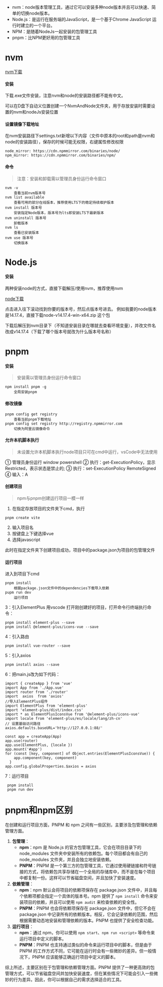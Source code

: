 - nvm：node版本管理工具，通过它可以安装多种node版本并且可以快速、简单的切换node版本。
- Node.js：是运行在服务端的JavaScript，是一个基于Chrome JavaScript 运行时建立的一个平台。
- NPM：是随着NodeJs一起安装的包管理工具
- pnpm：比NPM更好用的包管理工具

# nvm

[nvm下载](https://github.com/coreybutler/nvm-windows/releases)

#### 安装

下载.exe文件安装，注意nvm和node的安装路径都不能有中文。

可以在D盘下自动义位置创建一个NvmAndNode文件夹，用于存放安装时需要设置的nvm和nodeJs安装位置

#### 设置镜像下载地址

在nvm安装路径下settings.txt新增以下内容（文件中原本的root和path是nvm和node的安装路径），保存的时候可能无权限，右键属性修改权限

```
node_mirror: https://cdn.npmmirror.com/binaries/node/
npm_mirror: https://cdn.npmmirror.com/binaries/npm/
```

#### 命令

> 注意：安装和卸载需以管理员身份运行命令窗口

```
nvm -v
	查看当前nvm版本号
nvm list available
	查看可用的部分在线版本，推荐使用LTS下的稳定持续维护版本
nvm install 版本号
	安装指定Node版本，版本号为lts即安装LTS下最新版本
nvm uninstall 版本号
	卸载版本
nvm ls
	查看已安装版本
nvm use 版本号
	切换版本
```

# Node.js

#### 安装

两种安装node的方式，直接下载解压/使用nvm，推荐使用nvm

[node下载](https://nodejs.org/dist/)

点击进入往下滚动找到你要的版本号，然后点版本号进去。
例如我要的node版本是14.17.4，直接下载node-v14.17.4-win-x64.zip 这个包

下载后解压到nvm目录下（不知道安装目录在哪就去查看环境变量），并改文件名改成v14.17.4（下载了哪个版本号就改为什么版本号名称）

# pnpm

#### 安装

> 安装需以管理员身份运行命令窗口

```
npm install pnpm -g
	全局安装pnpm
```

#### 修改镜像

```
pnpm config get registry
	查看当前pnpm下载地址
pnpm config set registry http://registry.npmmirror.com
	切换为阿里云镜像命令
```

#### 允许本机脚本执行

> 未设置允许本机脚本执行node项目只可在cmd中运行，vsCode中无法使用

① 管理员身份运行 window powershell
② 执行：get-ExecutionPolicy，显示Restricted，表示状态是禁止的;
③ 执行：set-ExecutionPolicy RemoteSigned
④ 输入：A

#### 创建项目

> npm与pnpm创建运行项目一模一样

1. 在指定存放项目的文件夹下cmd，执行

```
pnpm create vite
```

2. 输入项目名
3. 按键盘上下键选择vue
4. 选择javascript

此时在指定文件夹下创建项目成功，项目中的package.json为项目的包管理文件

#### 运行项目

进入到项目下cmd

```
pnpm install
	根据package.json文件中的dependencies下载导入依赖
pupm run dev
	运行项目
```





3：引入ElementPlus
用vscode 打开刚创建好的项目，打开命令行终端执行命令：

	pnpm install element-plus --save
	pnpm install @element-plus/icons-vue --save
4：引入路由

```
pnpm install vue-router --save
```

5：引入axios

```
pnpm install axios --save
```

6：把main.js改为如下代码：

```
import { createApp } from 'vue'
import App from './App.vue'
import router from './router'
import  axios  from 'axios'
//导入ElementPlus组件
import ElementPlus from 'element-plus'
import 'element-plus/dist/index.css'
import * as ElementPlusIconsVue from '@element-plus/icons-vue'
import locale from 'element-plus/es/locale/lang/zh-cn'
// 设置基础访问路径
axios.defaults.baseURL='http://127.0.0.1:88/'

const app = createApp(App)
app.use(router)
app.use(ElementPlus, {locale })
app.mount('#app')
for (const [key, component] of Object.entries(ElementPlusIconsVue)) {
    app.component(key, component)
  }
app.config.globalProperties.$axios = axios
```

7：运行项目

```
 pnpm install
 pnpm run dev
```

# pnpm和npm区别

在创建和运行项目方面，PNPM 和 npm 之间有一些区别，主要涉及包管理和依赖管理方面。

1. **包管理**：
   - **npm**：npm 是 Node.js 的官方包管理工具，它会在项目目录下的 node_modules 文件夹中安装所有的依赖包。每个项目都会有自己的 node_modules 文件夹，并且会独立地安装依赖。
   - **PNPM**：PNPM 是一个第三方的包管理工具，它通过使用硬链接和符号链接的方式，将依赖包共享存储在一个全局的存储库中，而不是在每个项目中都复制一份。这样可以节省磁盘空间，并且加快了安装速度。
2. **依赖管理**：
   - **npm**：npm 默认会将项目的依赖项保存在 package.json 文件中，并且每个依赖项都会指定一个具体的版本号。npm 提供了 `npm install` 命令来安装项目的依赖，并且可以使用 `npm audit` 来检查依赖的安全性。
   - **PNPM**：PNPM 也会将依赖项保存在 package.json 文件中，但它不会在 package.json 中记录所有的依赖版本。相反，它会记录依赖的范围，然后根据需要动态地安装和管理依赖的版本。PNPM 也提供了安全检查功能。
3. **运行项目**：
   - **npm**：通过 npm，你可以使用 `npm start`、`npm run <script>` 等命令来运行项目中定义的脚本。
   - **PNPM**：PNPM 也支持通过类似的命令来运行项目中的脚本，但是由于 PNPM 的工作方式不同，它可能在运行时会有一些微妙的差异。但一般情况下，PNPM 应该能够正确运行项目中定义的脚本。

综上所述，主要区别在于包管理和依赖管理方面。PNPM 提供了一种更高效的包管理方式，可以节省磁盘空间并加快安装速度，但在某些情况下可能会引入一些微妙的行为差异。因此，你可以根据自己的需求选择适合的工具。